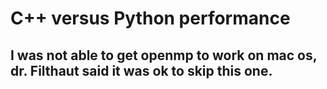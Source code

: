 C++ versus Python performance
==============

## I was not able to get openmp to work on mac os, dr. Filthaut said it was ok to skip this one.